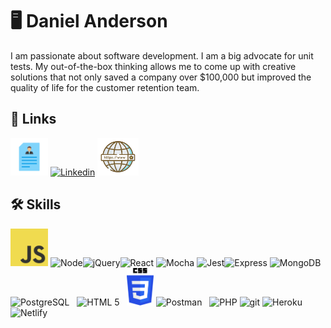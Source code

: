 # :desktop_computer: Daniel Anderson

I am passionate about software development. I am a big advocate for unit tests. My out-of-the-box thinking allows me to come up with creative solutions that not only saved a company over $100,000 but improved the quality of life for the customer retention team.

## 🔗 Links

<a href="resume.pdf"><img alt="resume" src="resume_icon.png" width="auto" height="60"></a>
[![Linkedin](https://www.vectorlogo.zone/logos/linkedin/linkedin-ar21.svg)](https://www.linkedin.com/in/danieljamesanderson/)
<a href="https://danieljanderson.github.io/">
<img alt="portfolio" src="portfolio.png" width="auto" height="60">
</a>

## 🛠 Skills

<img src="logo-javascript.svg" alt="JavaScript"
	title="Plain old JavaScript" width="auto" height="60" /> ![Node](https://www.vectorlogo.zone/logos/nodejs/nodejs-horizontal.svg)![jQuery](https://www.vectorlogo.zone/logos/jquery/jquery-vertical.svg)![React](https://www.vectorlogo.zone/logos/reactjs/reactjs-ar21.svg) ![Mocha](https://www.vectorlogo.zone/logos/mochajs/mochajs-icon.svg) ![Jest](https://www.vectorlogo.zone/logos/jestjsio/jestjsio-ar21.svg)![Express](https://www.vectorlogo.zone/logos/expressjs/expressjs-ar21.svg) ![MongoDB](https://www.vectorlogo.zone/logos/mongodb/mongodb-ar21.svg) ![PostgreSQL](https://www.vectorlogo.zone/logos/postgresql/postgresql-vertical.svg) &nbsp;&nbsp;![HTML 5](https://www.vectorlogo.zone/logos/w3_html5/w3_html5-ar21.svg) &nbsp;&nbsp;<img src="css-logo-vector.svg" alt="css"
	title="CSS" width="auto" height="60" /> ![Postman](https://www.vectorlogo.zone/logos/getpostman/getpostman-ar21.svg) &nbsp;&nbsp;![PHP](https://www.vectorlogo.zone/logos/php/php-icon.svg) ![git](https://www.vectorlogo.zone/logos/git-scm/git-scm-ar21.svg) ![Heroku](https://www.vectorlogo.zone/logos/heroku/heroku-ar21.svg)![Netlify](https://www.vectorlogo.zone/logos/netlify/netlify-ar21.svg)
